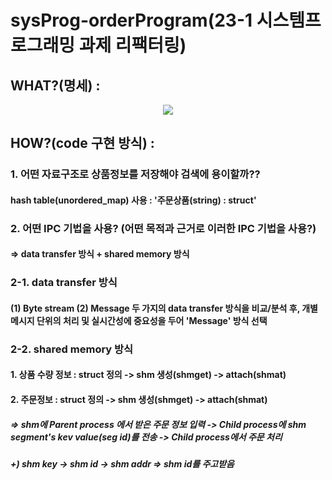 # sysProg-orderProgram(23-1 시스템프로그래밍 과제 리팩터링)

## WHAT?(명세) : 
<p align="center">
  <img src="https://github.com/user-attachments/assets/48997085-32f2-49bc-b64f-b0705f2c12ca">
</p>




## HOW?(code 구현 방식) :
### 1. 어떤 자료구조로 상품정보를 저장해야 검색에 용이할까??
#### hash table(unordered_map) 사용 :  '주문상품(string) : struct' 

### 2. 어떤 IPC 기법을 사용? (어떤 목적과 근거로 이러한 IPC 기법을 사용?) 
#### => data transfer 방식 + shared memory 방식

### 2-1. data transfer 방식
#### (1) Byte stream (2) Message 두 가지의 data transfer 방식을 비교/분석 후, 개별 메시지 단위의 처리 및 실시간성에 중요성을 두어 'Message' 방식 선택

### 2-2. shared memory 방식
#### 1. 상품 수량 정보 : struct 정의 -> shm 생성(shmget) -> attach(shmat) 
#### 2. 주문정보 : struct 정의 -> shm 생성(shmget) -> attach(shmat) 
##### => shm에 Parent process 에서 받은 주문 정보 입력 -> Child process에 shm segment's kev value(seg id)를 전송 -> Child process에서 주문 처리
##### +) shm key -> shm id -> shm addr => shm id를 주고받음
